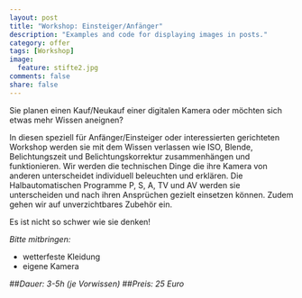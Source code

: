 ```yaml
---
layout: post
title: "Workshop: Einsteiger/Anfänger"
description: "Examples and code for displaying images in posts."
category: offer
tags: [Workshop]
image:
  feature: stifte2.jpg
comments: false
share: false
---
```


Sie planen einen Kauf/Neukauf einer digitalen Kamera oder möchten sich etwas mehr Wissen aneignen?


In diesen speziell für Anfänger/Einsteiger oder interessierten gerichteten Workshop werden sie mit dem Wissen verlassen wie ISO, Blende, Belichtungszeit und Belichtungskorrektur zusammenhängen und funktionieren. Wir werden die technischen Dinge die ihre Kamera von anderen unterscheidet individuell beleuchten und erklären. Die Halbautomatischen Programme P, S, A, TV und AV werden sie unterscheiden und nach ihren Ansprüchen gezielt einsetzen können. Zudem gehen wir auf unverzichtbares Zubehör ein.

Es ist nicht so schwer wie sie denken!

*Bitte mitbringen:*

* wetterfeste Kleidung
* eigene Kamera  


##*Dauer: 3-5h (je Vorwissen)*
##*Preis: 25 Euro*